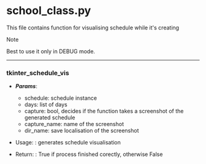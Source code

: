# school_class.py
  
This file contains function for visualising schedule while it's creating

> [!NOTE]  
> Best to use it only in DEBUG mode.

---

### tkinter_schedule_vis
  * ***Params***:
      * schedule: schedule instance
      * days: list of days
      * capture: bool, decides if the function takes a screenshot of the generated schedule
      * capture_name: name of the screenshot
      * dir_name: save localisation of the screenshot 

  * Usage:
  : generates schedule visualisation

  * Return:
  : True if process finished corectly, otherwise False
      